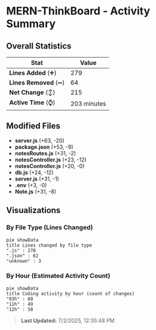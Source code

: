 # MERN-ThinkBoard - Activity Summary 

## Overall Statistics

| Stat                   | Value                                                             |
| ---------------------- | ----------------------------------------------------------------- |
| **Lines Added** (➕)   | 279                                          |
| **Lines Removed** (➖) | 64                                        |
| **Net Change** (↕)    | 215                |
| **Active Time** (⌚)   | 203 minutes |


## Modified Files
- **server.js** (+63, -20)
- **package.json** (+53, -9)
- **notesRoutes.js** (+31, -2)
- **notesController.js** (+23, -12)
- **notesController.js** (+20, -0)
- **db.js** (+24, -12)
- **server.js** (+31, -1)
- **.env** (+3, -0)
- **Note.js** (+31, -8)

## Visualizations

### By File Type (Lines Changed)

```mermaid
pie showData
title Lines changed by file type
".js" : 278
".json" : 62
"unknown" : 3
```

### By Hour (Estimated Activity Count)

```mermaid
pie showData
title Coding activity by hour (count of changes)
"03h" : 60
"11h" : 49
"12h" : 58
```


> **Last Updated:** 7/2/2025, 12:35:48 PM